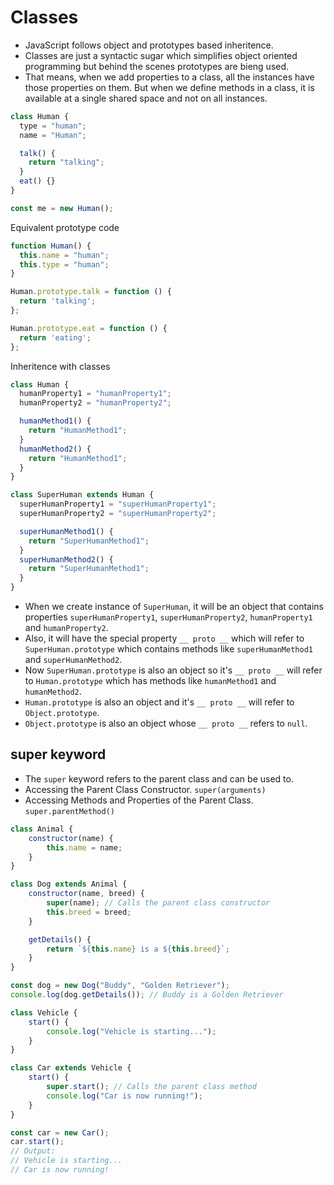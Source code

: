 # Classes

- JavaScript follows object and prototypes based inheritence.
- Classes are just a syntactic sugar which simplifies object oriented programming but behind the scenes prototypes are bieng used.
- That means, when we add properties to a class, all the instances have those properties on them. But when we define methods in a class, it is available at a single shared space and not on all instances.

``` javascript
class Human {
  type = "human";
  name = "Human";

  talk() {
    return "talking";
  }
  eat() {}
}

const me = new Human();
```

Equivalent prototype code

``` javascript
function Human() {
  this.name = "human";
  this.type = "human";
}

Human.prototype.talk = function () {
  return 'talking';
};

Human.prototype.eat = function () {
  return 'eating';
};
```

Inheritence with classes

``` javascript
class Human {
  humanProperty1 = "humanProperty1";
  humanProperty2 = "humanProperty2";

  humanMethod1() {
    return "HumanMethod1";
  }
  humanMethod2() {
    return "HumanMethod1";
  }
}

class SuperHuman extends Human {
  superHumanProperty1 = "superHumanProperty1";
  superHumanProperty2 = "superHumanProperty2";

  superHumanMethod1() {
    return "SuperHumanMethod1";
  }
  superHumanMethod2() {
    return "SuperHumanMethod1";
  }
}

```

- When we create instance of `SuperHuman`, it will be an object that contains properties `superHumanProperty1`, `superHumanProperty2`, `humanProperty1` and `humanProperty2`.
- Also, it will have the special property `__ proto __` which will refer to `SuperHuman.prototype` which contains methods like `superHumanMethod1` and `superHumanMethod2`.
- Now `SuperHuman.prototype` is also an object so it's `__ proto __` will refer to `Human.prototype` which has methods like `humanMethod1` and `humanMethod2`.
- `Human.prototype` is also an object and it's `__ proto __` will refer to `Object.prototype`.
- `Object.prototype` is also an object whose `__ proto __` refers to `null`.

## super keyword

- The `super` keyword refers to the parent class and can be used to.
- Accessing the Parent Class Constructor. `super(arguments)`
- Accessing Methods and Properties of the Parent Class. `super.parentMethod()`

``` javascript
class Animal {
    constructor(name) {
        this.name = name;
    }
}

class Dog extends Animal {
    constructor(name, breed) {
        super(name); // Calls the parent class constructor
        this.breed = breed;
    }

    getDetails() {
        return `${this.name} is a ${this.breed}`;
    }
}

const dog = new Dog("Buddy", "Golden Retriever");
console.log(dog.getDetails()); // Buddy is a Golden Retriever

```


``` javascript
class Vehicle {
    start() {
        console.log("Vehicle is starting...");
    }
}

class Car extends Vehicle {
    start() {
        super.start(); // Calls the parent class method
        console.log("Car is now running!");
    }
}

const car = new Car();
car.start();
// Output:
// Vehicle is starting...
// Car is now running!

```
